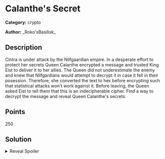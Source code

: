 # Calanthe's Secret 
**Category:** crypto

**Author:** \_Roko'sBasilisk\_

## Description
Cintra is under attack by the Nilfgaardian empire. In a desperate effort to protect her secrets Queen Calanthe encrypted a message and trusted King Eist to deliver it to her allies.
The Queen did not underestimate the enemy and knew that Nilfgardians would attempt to decrypt it in case it fell in their posession. Therefore, she converted the text to hex before encrypting such that statistical attacks won't work against it. Before leaving, the Queen asked Eist to tell them that this is an indecipherable cipher. Find a way to decrypt the message and reveal Queen Calanthe's secrets.

## Points
250

## Solution

<details>
 <summary>Reveal Spoiler</summary>

The plaintext is encoded to hex and tehn encrypted using Vigenere cipher with key 'cintrasrose'. Vigenere cipher is known to be vulnreable to statistical attacks such as kasiski's, index of coincidence but because it is encoded to hex this become slightly harder to apply. However, participants should use this to their advantage by bruteforcing the key on the condition that the resulting plaintext is a valid hex sequence. Bruteforce is feasibile since the alphabet used for vigenere is '0123456789abcdefghijklmnopqrstuvwxyz' (Something that participants have to figure out. [a-z] is what normally used but since it's hex it is reasonable to assume the digits as well.)
</details>
